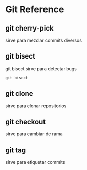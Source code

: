 # Git Reference

## git cherry-pick

sirve para mezclar commits diversos

## git bisect
git bisect sirve para detectar bugs

```
git biscct
```
## git clone
sirve para clonar repositorios

## git checkout
sirve para cambiar de rama

## git tag
sirve para etiquetar commits

